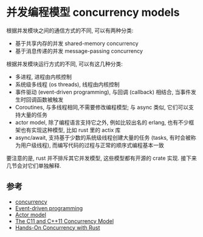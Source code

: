 # 并发编程模型 concurrency models

根据并发模块之间的通信方式的不同, 可以有两种分类:

- 基于共享内存的并发 shared-memory concurrency
- 基于消息传递的并发 message-passing concurrency

根据并发模块运行方式的不同, 可以有这几种分类:

- 多进程, 进程由内核控制
- 系统级多线程 (os threads), 线程由内核控制
- 事件驱动 (event-driven programming), 与回调 (callback) 相结合, 当事件发生时回调函数被触发
- Coroutines, 与多线程相同,不需要修改编程模型; 与 async 类似, 它们可以支持大量的任务
- actor model, 除了编程语言支持它之外, 例如比较出名的 erlang, 也有不少框架也有实现这种模型, 比如 rust 里的 actix 库
- async/await, 支持基于少数的系统级线程创建大量的任务 (tasks, 有时会被称为用户级线程), 而编写代码的过程与正常的顺序式编程基本一致

要注意的是, rust 并不排斥其它并发模型, 这些模型都有开源的 crate 实现.
接下来几节会对它们单独解释.

## 参考

- [concurrency](https://web.mit.edu/6.005/www/fa14/classes/17-concurrency/)
- [Event-driven programming](https://en.wikipedia.org/wiki/Event-driven_programming)
- [Actor model](https://en.wikipedia.org/wiki/Actor_model)
- [The C11 and C++11 Concurrency Model](https://www.cs.kent.ac.uk/people/staff/mjb211/docs/toc.pdf)
- [Hands-On Concurrency with Rust](https://github.com/packtpublishing/hands-on-concurrency-with-rust)
